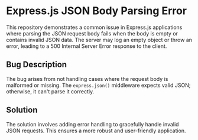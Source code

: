 # Express.js JSON Body Parsing Error
This repository demonstrates a common issue in Express.js applications where parsing the JSON request body fails when the body is empty or contains invalid JSON data.  The server may log an empty object or throw an error, leading to a 500 Internal Server Error response to the client.

## Bug Description
The bug arises from not handling cases where the request body is malformed or missing. The `express.json()` middleware expects valid JSON; otherwise, it can't parse it correctly.

## Solution
The solution involves adding error handling to gracefully handle invalid JSON requests.  This ensures a more robust and user-friendly application.